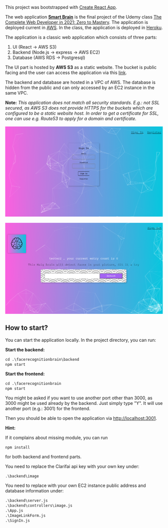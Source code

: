 This project was bootstrapped with [Create React App](https://github.com/facebook/create-react-app).

The web application **[Smart Brain](http://smartbrainaws.s3-website-us-east-1.amazonaws.com)** is the final project of the Udemy class [The Complete Web Developer in 2021: Zero to Mastery](https://www.udemy.com/course/the-complete-web-developer-zero-to-mastery/). The application is deployed current in [AWS](https://aws.amazon.com/). In the class, the application is deployed in [Heroku](https://www.heroku.com/).

The application is a classic web application which consists of three parts:
1. UI (React -> AWS S3)
2. Backend (Node.js -> express -> AWS EC2)
3. Database (AWS RDS -> Postgresql)

The UI part is hosted by **AWS S3** as a static website. The bucket is public facing and the user can access the application via this [link](http://smartbrainaws.s3-website-us-east-1.amazonaws.com). 

The backend and database are hosted in a VPC of AWS. The database is hidden from the public and can only accessed by an EC2 instance in the same VPC.

**Note:** *This application does not match all security standards. E.g.: not SSL secured, as AWS S3 does not provide HTTPS for the buckets which are configured to be a static website host. In order to get a certificate for SSL, one can use e.g. Route53 to apply for a domain and certificate.*
<br />
<br />
![Smart Brain](SmartBrain.jpg)
<br />
<br />
![Smart Brain UI](SmartBrainLogin.jpg)


## How to start?
You can start the application locally. In the project directory, you can run:

**Start the backend:**

    cd .\facerecognitionbrain\backend
    npm start

**Start the frontend:**

    cd .\facerecognitionbrain
    npm start

You might be asked if you want to use another port other than 3000, as 3000 might be used already by the backend. Just simply type "Y". It will use another port (e.g.: 3001) for the frontend.

Then you should be able to open the application via [http://localhost:3001](http://localhost:3001).

**Hint:** 

If it complains about missing module, you can run 

    npm install

for both backend and frontend parts.

You need to replace the Clarifai api key with your own key under:

    .\backend\image

You need to replace with your own EC2 instance public address and database information under:

    .\backend\server.js
    .\backend\controllers\image.js
    .\App.js
    .\ImageLinkForm.js
    .\SignIn.js